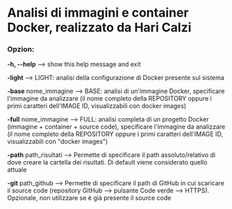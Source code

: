 # Analisi di immagini e container Docker, realizzato da Hari Calzi

### Opzion:

**-h, --help**  -->  show this help message and exit
  
**-light**  -->  LIGHT: analisi della configurazione di Docker presente sul sistema
  
**-base** nome_immagine  -->  BASE: analisi di un'immagine Docker, specificare l'immagine da analizzare (il nome completo della REPOSITORY oppure i primi caratteri dell'IMAGE ID, visualizzabili con docker images)
  
**-full** nome_immagine  -->  FULL: analisi completa di un progetto Docker (immagine + container + source code), specificare l'immagine da analizzare (il nome completo della REPOSITORY oppure i primi caratteri dell'IMAGE ID, visualizzabili con "docker images")
  
**-path** path_risultati  -->  Permette di specificare il path assoluto/relativo di dove creare la cartella dei risultati. Di default viene considerato quello attuale
  
**-git** path_github  -->  Permette di specificare il path di GitHub in cui scaricare il source code (repository GitHub --> pulsante Code verde --> HTTPS). Opzionale, non utilizzare se è già presente il source code
